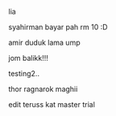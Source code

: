 lia

syahirman bayar pah rm 10 :D


amir duduk lama ump


jom balikk!!!

testing2..

thor ragnarok maghii

edit teruss kat master trial
